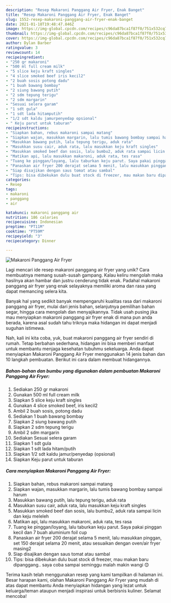```yaml
---
description: "Resep Makaroni Panggang Air Fryer, Enak Banget"
title: "Resep Makaroni Panggang Air Fryer, Enak Banget"
slug: 1552-resep-makaroni-panggang-air-fryer-enak-banget
date: 2021-01-18T19:48:47.846Z
image: https://img-global.cpcdn.com/recipes/c96da87bca1f87f0/751x532cq70/makaroni-panggang-air-fryer-foto-resep-utama.jpg
thumbnail: https://img-global.cpcdn.com/recipes/c96da87bca1f87f0/751x532cq70/makaroni-panggang-air-fryer-foto-resep-utama.jpg
cover: https://img-global.cpcdn.com/recipes/c96da87bca1f87f0/751x532cq70/makaroni-panggang-air-fryer-foto-resep-utama.jpg
author: Dylan Barber
ratingvalue: 3
reviewcount: 14
recipeingredient:
- "250 gr makaroni"
- "500 ml full cream milk"
- "5 slice keju kraft singles"
- "4 slice smoked beef iris kecil2"
- "2 buah sosis potong dadu"
- "1 buah bawang bombay"
- "2 siung bawang putih"
- "2 sdm tepung terigu"
- "2 sdm margarin"
- "Sesuai selera garam"
- "1 sdt gula"
- "1 sdt lada hitamputih"
- "1/2 sdt kaldu jamurpenyedap opsional"
- " Keju parut untuk taburan"
recipeinstructions:
- "Siapkan bahan, rebus makaroni sampai matang"
- "Siapkan wajan, masukkan margarin, lalu tumis bawang bombay sampai harum"
- "Masukkan bawang putih, lalu tepung terigu, aduk rata"
- "Masukkan susu cair, aduk rata, lalu masukkan keju kraft singles"
- "Masukkan smoked beef dan sosis, lalu bumbu2, aduk rata sampai licin dan keju meleleh"
- "Matikan api, lalu masukkan makaroni, aduk rata, tes rasa"
- "Tuang ke pinggan/loyang, lalu taburkan keju parut. Saya pakai pinggan kecil dan 7 buah aluminium foil cup"
- "Panaskan air fryer 200 derajat selama 5 menit, lalu masukkan pinggan, set 150 derajat selama 20 menit, atau sesuaikan dengan oven/air fryer masing2"
- "Siap disajikan dengan saus tomat atau sambal"
- "Tips: bisa dibekukan dulu buat stock di freezer, mau makan baru dipanggang.. saya coba sampai seminggu malah makin wangi 😊"
categories:
- Resep
tags:
- makaroni
- panggang
- air

katakunci: makaroni panggang air 
nutrition: 186 calories
recipecuisine: Indonesian
preptime: "PT11M"
cooktime: "PT59M"
recipeyield: "3"
recipecategory: Dinner

---
```



![Makaroni Panggang Air Fryer](https://img-global.cpcdn.com/recipes/c96da87bca1f87f0/751x532cq70/makaroni-panggang-air-fryer-foto-resep-utama.jpg)

Lagi mencari ide resep makaroni panggang air fryer yang unik? Cara membuatnya memang susah-susah gampang. Kalau keliru mengolah maka hasilnya akan hambar dan justru cenderung tidak enak. Padahal makaroni panggang air fryer yang enak selayaknya memiliki aroma dan rasa yang dapat memancing selera kita.

Banyak hal yang sedikit banyak mempengaruhi kualitas rasa dari makaroni panggang air fryer, mulai dari jenis bahan, selanjutnya pemilihan bahan segar, hingga cara mengolah dan menyajikannya. Tidak usah pusing jika mau menyiapkan makaroni panggang air fryer enak di mana pun anda berada, karena asal sudah tahu triknya maka hidangan ini dapat menjadi suguhan istimewa.




Nah, kali ini kita coba, yuk, buat makaroni panggang air fryer sendiri di rumah. Tetap berbahan sederhana, hidangan ini bisa memberi manfaat untuk membantu menjaga kesehatan tubuhmu sekeluarga. Anda dapat menyiapkan Makaroni Panggang Air Fryer menggunakan 14 jenis bahan dan 10 langkah pembuatan. Berikut ini cara dalam membuat hidangannya.

<!--inarticleads1-->

##### Bahan-bahan dan bumbu yang digunakan dalam pembuatan Makaroni Panggang Air Fryer:

1. Sediakan 250 gr makaroni
1. Gunakan 500 ml full cream milk
1. Siapkan 5 slice keju kraft singles
1. Gunakan 4 slice smoked beef, iris kecil2
1. Ambil 2 buah sosis, potong dadu
1. Sediakan 1 buah bawang bombay
1. Siapkan 2 siung bawang putih
1. Siapkan 2 sdm tepung terigu
1. Ambil 2 sdm margarin
1. Sediakan Sesuai selera garam
1. Siapkan 1 sdt gula
1. Siapkan 1 sdt lada hitam/putih
1. Siapkan 1/2 sdt kaldu jamur/penyedap (opsional)
1. Siapkan  Keju parut untuk taburan




<!--inarticleads2-->

##### Cara menyiapkan Makaroni Panggang Air Fryer:

1. Siapkan bahan, rebus makaroni sampai matang
1. Siapkan wajan, masukkan margarin, lalu tumis bawang bombay sampai harum
1. Masukkan bawang putih, lalu tepung terigu, aduk rata
1. Masukkan susu cair, aduk rata, lalu masukkan keju kraft singles
1. Masukkan smoked beef dan sosis, lalu bumbu2, aduk rata sampai licin dan keju meleleh
1. Matikan api, lalu masukkan makaroni, aduk rata, tes rasa
1. Tuang ke pinggan/loyang, lalu taburkan keju parut. Saya pakai pinggan kecil dan 7 buah aluminium foil cup
1. Panaskan air fryer 200 derajat selama 5 menit, lalu masukkan pinggan, set 150 derajat selama 20 menit, atau sesuaikan dengan oven/air fryer masing2
1. Siap disajikan dengan saus tomat atau sambal
1. Tips: bisa dibekukan dulu buat stock di freezer, mau makan baru dipanggang.. saya coba sampai seminggu malah makin wangi 😊




Terima kasih telah menggunakan resep yang kami tampilkan di halaman ini. Besar harapan kami, olahan Makaroni Panggang Air Fryer yang mudah di atas dapat membantu Anda menyiapkan hidangan yang lezat untuk keluarga/teman ataupun menjadi inspirasi untuk berbisnis kuliner. Selamat mencoba!
